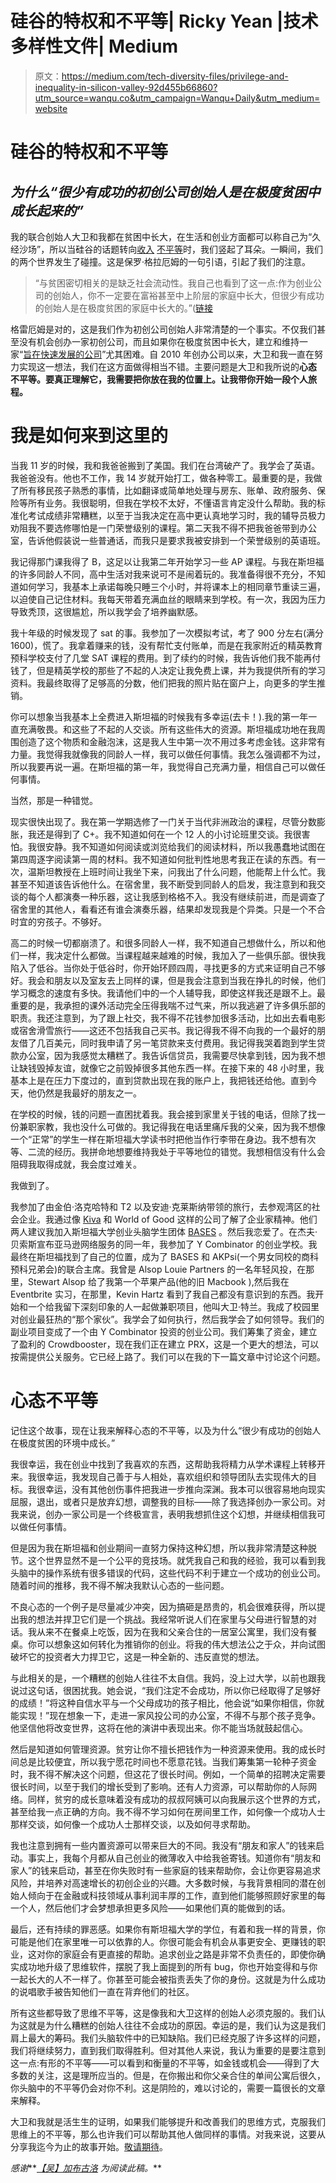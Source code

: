 # 硅谷的特权和不平等| Ricky Yean |技术多样性文件| Medium

> 原文：<https://medium.com/tech-diversity-files/privilege-and-inequality-in-silicon-valley-92d455b66860?utm_source=wanqu.co&utm_campaign=Wanqu+Daily&utm_medium=website>

# 硅谷的特权和不平等

## *为什么“很少有成功的初创公司创始人是在极度贫困中成长起来的”*

我的联合创始人大卫和我都在贫困中长大，在生活和创业方面都可以称自己为“久经沙场”，所以当硅谷的话题转向[收入](http://paulgraham.com/ineq.html) [不平等](http://www.bothsidesofthetable.com/2016/01/02/income-inequality/)时，我们竖起了耳朵。一瞬间，我们的两个世界发生了碰撞。这是保罗·格拉厄姆的一句引语，引起了我们的注意。

> “与贫困密切相关的是缺乏社会流动性。我自己也看到了这一点:作为创业公司的创始人，你不一定要在富裕甚至中上阶层的家庭中长大，但很少有成功的创始人是在极度贫困的家庭中长大的。”([链接](http://paulgraham.com/ineq.html)

格雷厄姆是对的，这是我们作为初创公司创始人非常清楚的一个事实。不仅我们甚至没有机会创办一家初创公司，而且如果你在极度贫困中长大，建立和维持一家“[旨在快速发展的公司](http://paulgraham.com/growth.html)”尤其困难。自 2010 年创办公司以来，大卫和我一直在努力实现这一想法，我们在这方面做得相当不错。主要问题是大卫和我所说的**心态** **不平等。要真正理解它，我需要把你放在我的位置上。让我带你开始一段个人旅程。**

# 我是如何来到这里的

当我 11 岁的时候，我和我爸爸搬到了美国。我们在台湾破产了。我学会了英语。我爸爸没有。他也不工作，我 14 岁就开始打工，做各种零工。最重要的是，我做了所有移民孩子熟悉的事情，比如翻译或简单地处理与房东、账单、政府服务、保险等所有业务。我很聪明，但我在学校不太好，不懂语言肯定没什么帮助。我的标准化考试成绩非常糟糕，以至于当我决定在高中更认真地学习时，我的辅导员极力劝阻我不要选修哪怕是一门荣誉级别的课程。第二天我不得不把我爸爸带到办公室，告诉他假装说一些普通话，而我只是要求我被安排到一个荣誉级别的英语班。

我记得那门课我得了 B，这足以让我第二年开始学习一些 AP 课程。与我在斯坦福的许多同龄人不同，高中生活对我来说可不是闹着玩的。我准备得很不充分，不知道如何学习，我基本上承诺每晚只睡三个小时，并将课本上的相同章节重读三遍，以迫使自己记住材料。我每天带着充满血丝的眼睛来到学校。有一次，我因为压力导致秃顶，这很尴尬，所以我学会了培养幽默感。

我十年级的时候发现了 sat 的事。我参加了一次模拟考试，考了 900 分左右(满分 1600)，慌了。我拿着赚来的钱，没有帮忙支付账单，而是在我家附近的精英教育预科学校支付了几堂 SAT 课程的费用。到了续约的时候，我告诉他们我不能再付钱了，但是精英学校的那些了不起的人决定让我免费上课，并为我提供所有的学习资料。我最终取得了足够高的分数，他们把我的照片贴在窗户上，向更多的学生推销。

你可以想象当我基本上全费进入斯坦福的时候我有多幸运(去卡！).我的第一年一直充满敬畏。和这些了不起的人交谈。所有这些伟大的资源。斯坦福成功地在我周围创造了这个物质和金融泡沫，这是我人生中第一次不用过多考虑金钱。这非常有力量。我觉得我就像我的同龄人一样，我可以做任何事情。我怎么强调都不为过，所以我要再说一遍。在斯坦福的第一年，我觉得自己充满力量，相信自己可以做任何事情。

当然，那是一种错觉。

现实很快出现了。我在第一学期选修了一门关于当代非洲政治的课程，尽管分数膨胀，我还是得到了 C+。我不知道如何在一个 12 人的小讨论班里交谈。我很害怕。我很安静。我不知道如何阅读或浏览给我们的阅读材料，所以我愚蠢地试图在第四周逐字阅读第一周的材料。我不知道如何批判性地思考我正在读的东西。有一次，温斯坦教授在上班时间让我坐下来，问我出了什么问题，他能帮上什么忙。我甚至不知道该告诉他什么。在宿舍里，我不断受到同龄人的启发，我注意到和我交谈的每个人都演奏一种乐器，这让我感到格格不入。我没有继续前进，而是调查了宿舍里的其他人，看看还有谁会演奏乐器，结果却发现我是个异类。只是一个不合时宜的穷孩子。不够好。

高二的时候一切都崩溃了。和很多同龄人一样，我不知道自己想做什么，所以和他们一样，我决定什么都做。当课程越来越难的时候，我加入了一些俱乐部。很快我陷入了低谷。当你处于低谷时，你开始环顾四周，寻找更多的方式来证明自己不够好。我会和朋友以及室友去上同样的课，但是我会注意到当我在挣扎的时候，他们学习概念的速度有多快。我请他们中的一个人辅导我，即使这样我还是跟不上。最重要的是，我承担的课外活动完全压得我喘不过气来，所以我逃避了许多俱乐部的职责。我还注意到，为了跟上社交，我不得不花钱参加很多活动，比如出去看电影或宿舍滑雪旅行——这还不包括我自己买书。我记得我不得不向我的一个最好的朋友借了几百美元，同时我申请了另一笔贷款来支付费用。我记得我哭着跑到学生贷款办公室，因为我感觉太糟糕了。我告诉信贷员，我需要尽快拿到钱，因为我不想让缺钱毁掉友谊，就像它之前毁掉很多其他东西一样。在接下来的 48 小时里，我基本上是在压力下度过的，直到贷款出现在我的账户上，我把钱还给他。直到今天，他仍然是我最好的朋友之一。

在学校的时候，钱的问题一直困扰着我。我会接到家里关于钱的电话，但除了找一份兼职家教，我也没什么可做的。我记得我在电话里痛斥我的父亲，因为我不想像一个“正常”的学生一样在斯坦福大学读书时把他当作行李带在身边。我不想有次等、二流的经历。我拼命地想要维持我处于平等地位的错觉。我想相信没有什么会阻碍我取得成就，我会度过难关。

我做到了。

我参加了由金伯·洛克哈特和 T2 以及安迪·克莱斯纳带领的旅行，去参观湾区的社会企业。我通过像 [Kiva](http://www.kiva.org) 和 World of Good 这样的公司了解了企业家精神。他们两人建议我加入斯坦福大学创业头脑学生团体 [BASES](http://bases.stanford.edu) 。然后我恋爱了。在杰夫·贝索斯宣布亚马逊网络服务的同一年，我参加了 Y Combinator 的创业学校。我最终在斯坦福找到了自己的位置，成为了 BASES 和 AKPsi(一个男女同校的商科预科兄弟会)的联合主席。我曾是 Alsop Louie Partners 的一名年轻风投，在那里，Stewart Alsop 给了我第一个苹果产品(他的旧 Macbook ),然后我在 Eventbrite 实习，在那里，Kevin Hartz 看到了我自己都没有意识到的东西。我开始和一个给我留下深刻印象的人一起做兼职项目，他叫大卫·特兰。我成了校园里对创业最狂热的“那个家伙”。我学会了如何执行，然后我学会了如何领导。我们的副业项目变成了一个由 Y Combinator 投资的创业公司。我们筹集了资金，建立了盈利的 Crowdbooster，现在我们正在建立 PRX，这是一个更大的想法，可以按需提供公关服务。它已经上路了。我们可以在我的下一篇文章中讨论这个问题。

# 心态不平等

记住这个故事，现在让我来解释心态的不平等，以及为什么“很少有成功的创始人在极度贫困的环境中成长。”

我很幸运，我在创业中找到了我喜欢的东西，这帮助我将精力从学术课程上转移开来。我很幸运，我发现自己善于与人相处，喜欢组织和领导团队去实现伟大的目标。我很幸运，没有其他创伤事件把我进一步推向深渊。我本可以很容易地向现实屈服，退出，或者只是放弃幻想，调整我的目标——除了我选择创办一家公司。对我来说，创办一家公司是一个终极宣言，表明我想抓住这个幻想，并继续相信我可以做任何事情。

但是因为我在斯坦福和创业期间一直努力保持这种幻想，所以我非常清楚这种脱节。这个世界显然不是一个公平的竞技场。就凭我自己和我的经验，我可以看到我头脑中的操作系统有很多错误的代码，这些代码不利于建立一个成功的创业公司。随着时间的推移，我不得不解决我默认心态的一些问题。

不良心态的一个例子是尽量减少冲突，因为搞砸是昂贵的，机会很难获得，所以提出我的想法并捍卫它们是一个挑战。我经常听说人们在家里与父母进行智慧的对话。我从来不在餐桌上吃饭，因为在我和父亲合住的一居室公寓里，我们没有餐桌。你可以想象这如何转化为推销你的创业。将我的伟大想法公之于众，并向试图破坏它的投资者大力捍卫它，这是一种全新的、违反直觉的想法。

与此相关的是，一个糟糕的创始人往往不太自信。我妈，没上过大学，以前也跟我说过这句话，很困扰我。她会说，“我们注定不会成功，所以你已经取得了足够好的成绩！”将这种自信水平与一个父母成功的孩子相比，他会说“如果你相信，你就能实现！”现在想象一下，走进一家风投公司的办公室，不得不与那个孩子竞争。他坚信他将改变世界，这将在他的演讲中表现出来。你不能当场就鼓起信心。

然后是知道如何管理资源。贫穷让你不擅长把钱作为一种资源来使用。我的成长时间总是比较便宜，所以我宁愿花时间也不愿意花钱。当我们筹集第一轮种子资金时，我不得不解决这个问题，但这花了很长时间。例如，一个简单的招聘决定需要很长时间，以至于我们的增长受到了影响。还有人力资源，可以帮助你的人际网络。同样，贫穷的成长意味着没有成功的叔叔阿姨可以向我展示这个世界的方式，甚至给我一点正确的方向。我不得不学习如何在房间里工作，如何像一个成功人士那样交谈，如何像一个成功人士那样交谈，以及如何寻求帮助。

我也注意到拥有一些内置资源可以带来巨大的不同。我没有“朋友和家人”的钱来启动。事实上，我每个月都从自己创业的微薄收入中给我爸寄钱。知道你有“朋友和家人”的钱来启动，甚至在你失败时有一些家庭的钱来帮助你，会让你更容易追求风险，并培养对高速增长的初创企业的兴趣。大多数时候，与我背景相同的潜在创始人倾向于在金融或科技领域从事利润丰厚的工作，直到他们能够照顾好家里的每一个人，然后他们才会梦想承担更多风险——如果他们真的能做到的话。

最后，还有持续的罪恶感。如果你有斯坦福大学的学位，有着和我一样的背景，你可能是他们在家里唯一可以依靠的人。你很可能会有机会从事更安全、更赚钱的职业，这对你的家庭会有更直接的帮助。追求创业之路是非常不负责任的，即使你确实成功地升级了思维软件，摆脱了我上面提到的所有 bug，你也开始变得和与你一起长大的人不一样了。你甚至可能会被指责丢失了你的身份。这就是为什么成功的说唱歌手被告知他们一直在背弃他们的社区。

所有这些都导致了思维不平等，这是像我和大卫这样的创始人必须克服的。我们认为这就是为什么糟糕的创始人往往不会成功的原因。幸运的是，我们认为这是我们肩上最大的筹码。我们头脑软件中的已知缺陷。我们已经克服了许多这样的问题，我们将继续努力，直到我们取得胜利。但对其他人来说，我认为重要的是要注意到这一点:有形的不平等——可以看到和衡量的不平等，如金钱或机会——得到了大多数的关注，这是理所应当的。但是，在你搬出和你父亲合住的单间公寓后很久，你头脑中的不平等仍会对你不利。这是阴险的，难以讨论的，需要一篇很长的文章来解释。

大卫和我就是活生生的证明，如果我们能够提升和改善我们的思维方式，克服我们思维上的不平等，那么也许我们可以帮助其他人做同样的事情。对我来说，这要从分享我迄今为止的故事开始。[敬请期待](http://twitter.com/rickyyean)。

*感谢*[](http://twitter.com/dtran320)**[*【吴】*](http://twitter.com/yinyinwu)*[*加布古洛*](http://twitter.com/gabynextdoor) *为阅读此稿。****